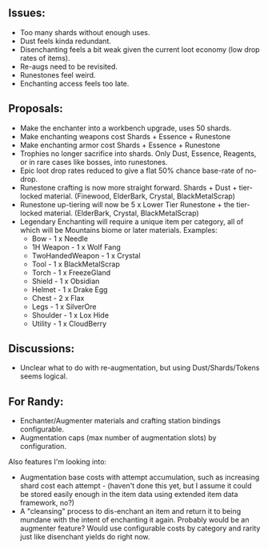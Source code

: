 ## Issues:
- Too many shards without enough uses.
- Dust feels kinda redundant.
- Disenchanting feels a bit weak given the current loot economy (low drop rates of items).
- Re-augs need to be revisited.
- Runestones feel weird.
- Enchanting access feels too late.

## Proposals:
- Make the enchanter into a workbench upgrade, uses 50 shards.
- Make enchanting weapons cost Shards + Essence + Runestone
- Make enchanting armor cost Shards + Essence + Runestone
- Trophies no longer sacrifice into shards.  Only Dust, Essence, Reagents, or in rare cases like bosses, into runestones.
- Epic loot drop rates reduced to give a flat 50% chance base-rate of no-drop.
- Runestone crafting is now more straight forward.  Shards + Dust + tier-locked material.  (Finewood, ElderBark, Crystal, BlackMetalScrap)
- Runestone up-tiering will now be 5 x Lower Tier Runestone + the tier-locked material. (ElderBark, Crystal, BlackMetalScrap)
- Legendary Enchanting will require a unique item per category, all of which will be Mountains biome or later materials.  Examples:
  - Bow - 1 x Needle
  - 1H Weapon - 1 x Wolf Fang
  - TwoHandedWeapon - 1 x Crystal
  - Tool - 1 x BlackMetalScrap
  - Torch - 1 x FreezeGland
  - Shield - 1 x Obsidian
  - Helmet - 1 x Drake Egg
  - Chest - 2 x Flax
  - Legs - 1 x SilverOre
  - Shoulder - 1 x Lox Hide
  - Utility - 1 x CloudBerry

## Discussions:
- Unclear what to do with re-augmentation, but using Dust/Shards/Tokens seems logical.

## For Randy:
 - Enchanter/Augmenter materials and crafting station bindings configurable.
 - Augmentation caps (max number of augmentation slots) by configuration.

Also features I'm looking into:
 - Augmentation base costs with attempt accumulation, such as increasing shard cost each attempt - (haven't done this yet, but I assume it could be stored easily enough in the item data using extended item data framework, no?)
 - A "cleansing" process to dis-enchant an item and return it to being mundane with the intent of enchanting it again.  Probably would be an augmenter feature?  Would use configurable costs by category and rarity just like disenchant yields do right now.
